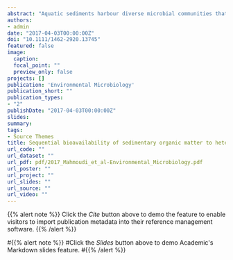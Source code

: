 ```yaml
---
abstract: "Aquatic sediments harbour diverse microbial communities that mediate organic matter degradation and influence biogeochemical cycles. The pool of bioavailable carbon continuously changes as a result of abiotic processes and microbial activity. It remains unclear how microbial communities respond to heterogeneous organic matrices and how this ultimately affects heterotrophic respiration. To explore the relationships between the degradation of mixed carbon substrates and microbial activity, we incubated batches of organic‐rich sediments in a novel bioreactor (IsoCaRB) that permitted continuous observations of CO2 production rates, as well as sequential sampling of isotopic signatures (δ13C, Δ14C), microbial community structure and diversity, and extracellular enzyme activity. Our results indicated that lower molecular weight (MW), labile, phytoplankton‐derived compounds were degraded first, followed by petroleum‐derived exogenous pollutants, and finally by higher MW polymeric plant material. This shift in utilization coincided with a community succession and increased extracellular enzyme activities. Thus, sequential utilization of different carbon pools induced changes at both the community and cellular level, shifting community composition, enzyme activity, respiration rates, and residual organic matter reactivity. Our results provide novel insight into the accessibility of sedimentary organic matter and demonstrate how bioavailability of natural organic substrates may affect the function and composition of heterotrophic bacterial populations."
authors:
- admin
date: "2017-04-03T00:00:00Z"
doi: "10.1111/1462-2920.13745"
featured: false
image:
  caption: 
  focal_point: ""
  preview_only: false
projects: []
publication: 'Environmental Microbiology'
publication_short: ""
publication_types:
- "2"
publishDate: "2017-04-03T00:00:00Z"
slides: 
summary: 
tags:
- Source Themes
title: Sequential bioavailability of sedimentary organic matter to heterotrophic bacteria
url_code: ""
url_dataset: ""
url_pdf: pdf/2017_Mahmoudi_et_al-Environmental_Microbiology.pdf
url_poster: ""
url_project: ""
url_slides: ""
url_source: ""
url_video: ""
---
```


{{% alert note %}}
Click the *Cite* button above to demo the feature to enable visitors to import publication metadata into their reference management software.
{{% /alert %}}

#{{% alert note %}}
#Click the *Slides* button above to demo Academic's Markdown slides feature.
#{{% /alert %}}
